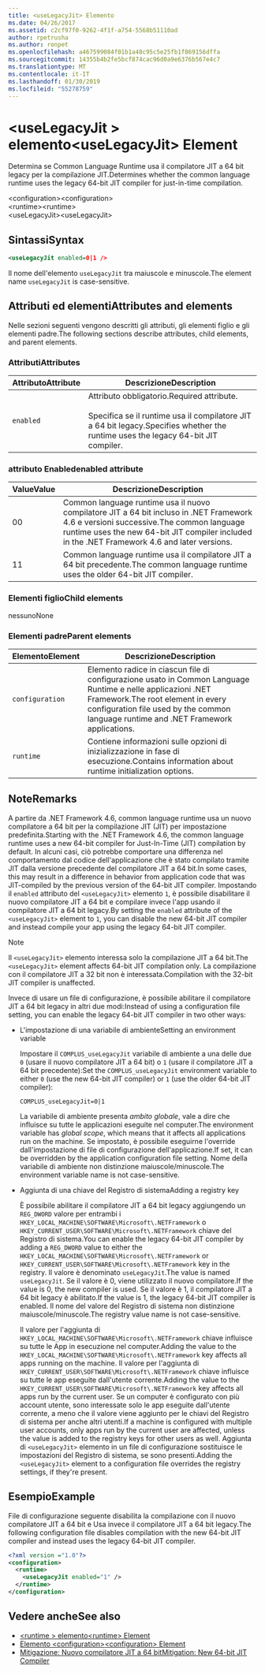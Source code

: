 ```yaml
---
title: <useLegacyJit> Elemento
ms.date: 04/26/2017
ms.assetid: c2cf97f0-9262-4f1f-a754-5568b51110ad
author: rpetrusha
ms.author: ronpet
ms.openlocfilehash: a467599084f01b1a48c95c5e25fb1f869156dffa
ms.sourcegitcommit: 14355b4b2fe5bcf874cac96d0a9e6376b567e4c7
ms.translationtype: MT
ms.contentlocale: it-IT
ms.lasthandoff: 01/30/2019
ms.locfileid: "55278759"
---
```

# <a name="uselegacyjit-element"></a><span data-ttu-id="603c4-102">\<useLegacyJit > elemento</span><span class="sxs-lookup"><span data-stu-id="603c4-102">\<useLegacyJit> Element</span></span>

<span data-ttu-id="603c4-103">Determina se Common Language Runtime usa il compilatore JIT a 64 bit legacy per la compilazione JIT.</span><span class="sxs-lookup"><span data-stu-id="603c4-103">Determines whether the common language runtime uses the legacy 64-bit JIT compiler for just-in-time compilation.</span></span>  
  
<span data-ttu-id="603c4-104">\<configuration></span><span class="sxs-lookup"><span data-stu-id="603c4-104">\<configuration></span></span>  
<span data-ttu-id="603c4-105">\<runtime></span><span class="sxs-lookup"><span data-stu-id="603c4-105">\<runtime></span></span>  
<span data-ttu-id="603c4-106">\<useLegacyJit></span><span class="sxs-lookup"><span data-stu-id="603c4-106">\<useLegacyJit></span></span>
  
## <a name="syntax"></a><span data-ttu-id="603c4-107">Sintassi</span><span class="sxs-lookup"><span data-stu-id="603c4-107">Syntax</span></span>  
  
```xml
<useLegacyJit enabled=0|1 />
```

<span data-ttu-id="603c4-108">Il nome dell'elemento `useLegacyJit` tra maiuscole e minuscole.</span><span class="sxs-lookup"><span data-stu-id="603c4-108">The element name `useLegacyJit` is case-sensitive.</span></span>
  
## <a name="attributes-and-elements"></a><span data-ttu-id="603c4-109">Attributi ed elementi</span><span class="sxs-lookup"><span data-stu-id="603c4-109">Attributes and elements</span></span>

<span data-ttu-id="603c4-110">Nelle sezioni seguenti vengono descritti gli attributi, gli elementi figlio e gli elementi padre.</span><span class="sxs-lookup"><span data-stu-id="603c4-110">The following sections describe attributes, child elements, and parent elements.</span></span>  
  
### <a name="attributes"></a><span data-ttu-id="603c4-111">Attributi</span><span class="sxs-lookup"><span data-stu-id="603c4-111">Attributes</span></span>  
  
| <span data-ttu-id="603c4-112">Attributo</span><span class="sxs-lookup"><span data-stu-id="603c4-112">Attribute</span></span> | <span data-ttu-id="603c4-113">Descrizione</span><span class="sxs-lookup"><span data-stu-id="603c4-113">Description</span></span>                                                                                   |  
| --------- | --------------------------------------------------------------------------------------------- |  
| `enabled` | <span data-ttu-id="603c4-114">Attributo obbligatorio.</span><span class="sxs-lookup"><span data-stu-id="603c4-114">Required attribute.</span></span><br><br><span data-ttu-id="603c4-115">Specifica se il runtime usa il compilatore JIT a 64 bit legacy.</span><span class="sxs-lookup"><span data-stu-id="603c4-115">Specifies whether the runtime uses the legacy 64-bit JIT compiler.</span></span> |  
  
### <a name="enabled-attribute"></a><span data-ttu-id="603c4-116">attributo Enabled</span><span class="sxs-lookup"><span data-stu-id="603c4-116">enabled attribute</span></span>  
  
| <span data-ttu-id="603c4-117">Value</span><span class="sxs-lookup"><span data-stu-id="603c4-117">Value</span></span> | <span data-ttu-id="603c4-118">Descrizione</span><span class="sxs-lookup"><span data-stu-id="603c4-118">Description</span></span>                                                                                                         |  
| ----- | ------------------------------------------------------------------------------------------------------------------- |  
| <span data-ttu-id="603c4-119">0</span><span class="sxs-lookup"><span data-stu-id="603c4-119">0</span></span>     | <span data-ttu-id="603c4-120">Common language runtime usa il nuovo compilatore JIT a 64 bit incluso in .NET Framework 4.6 e versioni successive.</span><span class="sxs-lookup"><span data-stu-id="603c4-120">The common language runtime uses the new 64-bit JIT compiler included in the .NET Framework 4.6 and later versions.</span></span> |  
| <span data-ttu-id="603c4-121">1</span><span class="sxs-lookup"><span data-stu-id="603c4-121">1</span></span>     | <span data-ttu-id="603c4-122">Common language runtime usa il compilatore JIT a 64 bit precedente.</span><span class="sxs-lookup"><span data-stu-id="603c4-122">The common language runtime uses the older 64-bit JIT compiler.</span></span>                                                     |  
  
### <a name="child-elements"></a><span data-ttu-id="603c4-123">Elementi figlio</span><span class="sxs-lookup"><span data-stu-id="603c4-123">Child elements</span></span>

<span data-ttu-id="603c4-124">nessuno</span><span class="sxs-lookup"><span data-stu-id="603c4-124">None</span></span>
  
### <a name="parent-elements"></a><span data-ttu-id="603c4-125">Elementi padre</span><span class="sxs-lookup"><span data-stu-id="603c4-125">Parent elements</span></span>  
  
| <span data-ttu-id="603c4-126">Elemento</span><span class="sxs-lookup"><span data-stu-id="603c4-126">Element</span></span>         | <span data-ttu-id="603c4-127">Descrizione</span><span class="sxs-lookup"><span data-stu-id="603c4-127">Description</span></span>                                                                                                       |  
| --------------- | ----------------------------------------------------------------------------------------------------------------- |  
| `configuration` | <span data-ttu-id="603c4-128">Elemento radice in ciascun file di configurazione usato in Common Language Runtime e nelle applicazioni .NET Framework.</span><span class="sxs-lookup"><span data-stu-id="603c4-128">The root element in every configuration file used by the common language runtime and .NET Framework applications.</span></span> |  
| `runtime`       | <span data-ttu-id="603c4-129">Contiene informazioni sulle opzioni di inizializzazione in fase di esecuzione.</span><span class="sxs-lookup"><span data-stu-id="603c4-129">Contains information about runtime initialization options.</span></span>                                                        |  
  
## <a name="remarks"></a><span data-ttu-id="603c4-130">Note</span><span class="sxs-lookup"><span data-stu-id="603c4-130">Remarks</span></span>  

<span data-ttu-id="603c4-131">A partire da .NET Framework 4.6, common language runtime usa un nuovo compilatore a 64 bit per la compilazione JIT (JIT) per impostazione predefinita.</span><span class="sxs-lookup"><span data-stu-id="603c4-131">Starting with the .NET Framework 4.6, the common language runtime uses a new 64-bit compiler for Just-In-Time (JIT) compilation by default.</span></span> <span data-ttu-id="603c4-132">In alcuni casi, ciò potrebbe comportare una differenza nel comportamento dal codice dell'applicazione che è stato compilato tramite JIT dalla versione precedente del compilatore JIT a 64 bit.</span><span class="sxs-lookup"><span data-stu-id="603c4-132">In some cases, this may result in a difference in behavior from application code that was JIT-compiled by the previous version of the 64-bit JIT compiler.</span></span> <span data-ttu-id="603c4-133">Impostando il `enabled` attributo del `<useLegacyJit>` elemento `1`, è possibile disabilitare il nuovo compilatore JIT a 64 bit e compilare invece l'app usando il compilatore JIT a 64 bit legacy.</span><span class="sxs-lookup"><span data-stu-id="603c4-133">By setting the `enabled` attribute of the `<useLegacyJit>` element to `1`, you can disable the new 64-bit JIT compiler and instead compile your app using the legacy 64-bit JIT compiler.</span></span>  
  
> [!NOTE]
> <span data-ttu-id="603c4-134">Il `<useLegacyJit>` elemento interessa solo la compilazione JIT a 64 bit.</span><span class="sxs-lookup"><span data-stu-id="603c4-134">The `<useLegacyJit>` element affects 64-bit JIT compilation only.</span></span> <span data-ttu-id="603c4-135">La compilazione con il compilatore JIT a 32 bit non è interessata.</span><span class="sxs-lookup"><span data-stu-id="603c4-135">Compilation with the 32-bit JIT compiler is unaffected.</span></span>  
  
<span data-ttu-id="603c4-136">Invece di usare un file di configurazione, è possibile abilitare il compilatore JIT a 64 bit legacy in altri due modi:</span><span class="sxs-lookup"><span data-stu-id="603c4-136">Instead of using a configuration file setting, you can enable the legacy 64-bit JIT compiler in two other ways:</span></span>  
  
- <span data-ttu-id="603c4-137">L'impostazione di una variabile di ambiente</span><span class="sxs-lookup"><span data-stu-id="603c4-137">Setting an environment variable</span></span>

  <span data-ttu-id="603c4-138">Impostare il `COMPLUS_useLegacyJit` variabile di ambiente a una delle due `0` (usare il nuovo compilatore JIT a 64 bit) o `1` (usare il compilatore JIT a 64 bit precedente):</span><span class="sxs-lookup"><span data-stu-id="603c4-138">Set the `COMPLUS_useLegacyJit` environment variable to either `0` (use the new 64-bit JIT compiler) or `1` (use the older 64-bit JIT compiler):</span></span>
  
  ```  
  COMPLUS_useLegacyJit=0|1  
  ```  
  
  <span data-ttu-id="603c4-139">La variabile di ambiente presenta *ambito globale*, vale a dire che influisce su tutte le applicazioni eseguite nel computer.</span><span class="sxs-lookup"><span data-stu-id="603c4-139">The environment variable has *global scope*, which means that it affects all applications run on the machine.</span></span> <span data-ttu-id="603c4-140">Se impostato, è possibile eseguirne l'override dall'impostazione di file di configurazione dell'applicazione.</span><span class="sxs-lookup"><span data-stu-id="603c4-140">If set, it can be overridden by the application configuration file setting.</span></span> <span data-ttu-id="603c4-141">Nome della variabile di ambiente non distinzione maiuscole/minuscole.</span><span class="sxs-lookup"><span data-stu-id="603c4-141">The environment variable name is not case-sensitive.</span></span>
  
- <span data-ttu-id="603c4-142">Aggiunta di una chiave del Registro di sistema</span><span class="sxs-lookup"><span data-stu-id="603c4-142">Adding a registry key</span></span>

  <span data-ttu-id="603c4-143">È possibile abilitare il compilatore JIT a 64 bit legacy aggiungendo un `REG_DWORD` valore per entrambi i `HKEY_LOCAL_MACHINE\SOFTWARE\Microsoft\.NETFramework` o `HKEY_CURRENT_USER\SOFTWARE\Microsoft\.NETFramework` chiave del Registro di sistema.</span><span class="sxs-lookup"><span data-stu-id="603c4-143">You can enable the legacy 64-bit JIT compiler by adding a `REG_DWORD` value to either the `HKEY_LOCAL_MACHINE\SOFTWARE\Microsoft\.NETFramework` or `HKEY_CURRENT_USER\SOFTWARE\Microsoft\.NETFramework` key in the registry.</span></span> <span data-ttu-id="603c4-144">Il valore è denominato `useLegacyJit`.</span><span class="sxs-lookup"><span data-stu-id="603c4-144">The value is named `useLegacyJit`.</span></span> <span data-ttu-id="603c4-145">Se il valore è 0, viene utilizzato il nuovo compilatore.</span><span class="sxs-lookup"><span data-stu-id="603c4-145">If the value is 0, the new compiler is used.</span></span> <span data-ttu-id="603c4-146">Se il valore è 1, il compilatore JIT a 64 bit legacy è abilitato.</span><span class="sxs-lookup"><span data-stu-id="603c4-146">If the value is 1, the legacy 64-bit JIT compiler is enabled.</span></span> <span data-ttu-id="603c4-147">Il nome del valore del Registro di sistema non distinzione maiuscole/minuscole.</span><span class="sxs-lookup"><span data-stu-id="603c4-147">The registry value name is not case-sensitive.</span></span>
  
  <span data-ttu-id="603c4-148">Il valore per l'aggiunta di `HKEY_LOCAL_MACHINE\SOFTWARE\Microsoft\.NETFramework` chiave influisce su tutte le App in esecuzione nel computer.</span><span class="sxs-lookup"><span data-stu-id="603c4-148">Adding the value to the `HKEY_LOCAL_MACHINE\SOFTWARE\Microsoft\.NETFramework` key affects all apps running on the machine.</span></span> <span data-ttu-id="603c4-149">Il valore per l'aggiunta di `HKEY_CURRENT_USER\SOFTWARE\Microsoft\.NETFramework` chiave influisce su tutte le app eseguite dall'utente corrente.</span><span class="sxs-lookup"><span data-stu-id="603c4-149">Adding the value to the `HKEY_CURRENT_USER\SOFTWARE\Microsoft\.NETFramework` key affects all apps run by the current user.</span></span> <span data-ttu-id="603c4-150">Se un computer è configurato con più account utente, sono interessate solo le app eseguite dall'utente corrente, a meno che il valore viene aggiunto per le chiavi del Registro di sistema per anche altri utenti.</span><span class="sxs-lookup"><span data-stu-id="603c4-150">If a machine is configured with multiple user accounts, only apps run by the current user are affected, unless the value is added to the registry keys for other users as well.</span></span> <span data-ttu-id="603c4-151">Aggiunta di `<useLegacyJit>` elemento in un file di configurazione sostituisce le impostazioni del Registro di sistema, se sono presenti.</span><span class="sxs-lookup"><span data-stu-id="603c4-151">Adding the `<useLegacyJit>` element to a configuration file overrides the registry settings, if they're present.</span></span>  
  
## <a name="example"></a><span data-ttu-id="603c4-152">Esempio</span><span class="sxs-lookup"><span data-stu-id="603c4-152">Example</span></span>  

<span data-ttu-id="603c4-153">File di configurazione seguente disabilita la compilazione con il nuovo compilatore JIT a 64 bit e Usa invece il compilatore JIT a 64 bit legacy.</span><span class="sxs-lookup"><span data-stu-id="603c4-153">The following configuration file disables compilation with the new 64-bit JIT compiler and instead uses the legacy 64-bit JIT compiler.</span></span>  
  
```xml  
<?xml version ="1.0"?>  
<configuration>  
  <runtime>  
    <useLegacyJit enabled="1" />  
  </runtime>  
</configuration>  
```  
  
## <a name="see-also"></a><span data-ttu-id="603c4-154">Vedere anche</span><span class="sxs-lookup"><span data-stu-id="603c4-154">See also</span></span>

- [<span data-ttu-id="603c4-155">\<runtime > elemento</span><span class="sxs-lookup"><span data-stu-id="603c4-155">\<runtime> Element</span></span>](../../../../../docs/framework/configure-apps/file-schema/runtime/runtime-element.md)
- [<span data-ttu-id="603c4-156">Elemento \<configuration></span><span class="sxs-lookup"><span data-stu-id="603c4-156">\<configuration> Element</span></span>](../../../../../docs/framework/configure-apps/file-schema/configuration-element.md)
- [<span data-ttu-id="603c4-157">Mitigazione: Nuovo compilatore JIT a 64 bit</span><span class="sxs-lookup"><span data-stu-id="603c4-157">Mitigation: New 64-bit JIT Compiler</span></span>](../../../../../docs/framework/migration-guide/mitigation-new-64-bit-jit-compiler.md)
